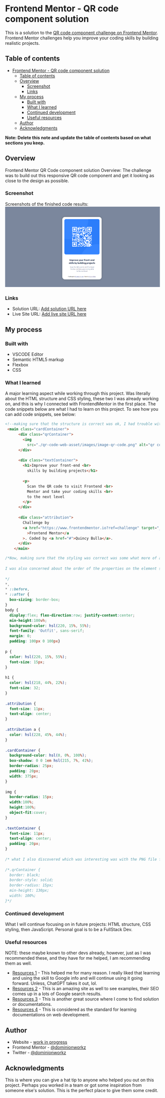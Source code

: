 # Frontend Mentor - QR code component solution

This is a solution to the [QR code component challenge on Frontend Mentor](https://www.frontendmentor.io/challenges/qr-code-component-iux_sIO_H). Frontend Mentor challenges help you improve your coding skills by building realistic projects. 

## Table of contents

- [Frontend Mentor - QR code component solution](#frontend-mentor---qr-code-component-solution)
  - [Table of contents](#table-of-contents)
  - [Overview](#overview)
    - [Screenshot](#screenshot)
    - [Links](#links)
  - [My process](#my-process)
    - [Built with](#built-with)
    - [What I learned](#what-i-learned)
    - [Continued development](#continued-development)
    - [Useful resources](#useful-resources)
  - [Author](#author)
  - [Acknowledgments](#acknowledgments)

**Note: Delete this note and update the table of contents based on what sections you keep.**

## Overview
Frontend Mentor QR Code component solution
Overview: The challenge was to build out this responsive QR code component and get it looking as close to the design as possible.
### Screenshot
Screenshots of the finished code results:
![QR Code results](image.png)

### Links

- Solution URL: [Add solution URL here](https://your-solution-url.com)
- Live Site URL: [Add live site URL here](https://061123-front-end-mentor.vercel.app/)

## My process

### Built with
- VSCODE Editor
- Semantic HTML5 markup
- Flexbox
- CSS

### What I learned

A major learning aspect while working through this project. Was literally about the HTML structure and CSS styling, these two I was already working on, and this is why I connected with FrontendMentor in the first place. The code snippets below are what I had to learn on this project.
To see how you can add code snippets, see below:

```html
<!--making sure that the structure is correct was ok, I had trouble with the naming conventions on the index.html at first before I got help. The other thing was link rel="", img src="" because I was using / instead of the ./ so my code was breaking.-->
 <main class="cardContainer">
      <div class="qrContainer">
        <img 
          src="./qr-code-web-asset/images/image-qr-code.png" alt="qr code image"/>
      </div>

      <div class="textContainer">
        <h1>Improve your front-end <br> 
          skills by building projects</h1>

        <p>
          Scan the QR code to visit Frontend <br> 
          Mentor and take your coding skills <br>
          to the next level
        </p>
      </div>

      <div class="attribution">
        Challenge by
        <a href="https://www.frontendmentor.io?ref=challenge" target="_blank"
          >Frontend Mentor</a
        >. Coded by <a href="#">Quincy Bulla</a>.
      </div>
    </main>
```
```css
/*Now, making sure that the styling was correct was some what more of a challenge, I had trouble with selecting the correct properties for each element. I am not sure if it is correct on the body tag especially with the min-height aspect. It seemed to have worked though. I really was working on practicing Googling to assist in finding solutions, before asking for help.

I was also concerned about the order of the properties on the element styling.

*/
*,
* ::before,
* ::after {
  box-sizing: border-box;
}
body {
  display:flex; flex-direction:row; justify-content:center;
  min-height:100vh;
  background-color: hsl(220, 15%, 55%);
  font-family: 'Outfit', sans-serif;
  margin: 0;
  padding: 100px 0 100px}

p {
  color: hsl(220, 15%, 55%);
  font-size: 15px;
}

h1 {
  color: hsl(218, 44%, 22%);
  font-size: 32;
}

.attribution {
  font-size: 11px;
  text-align: center;
}

.attribution a {
  color: hsl(228, 45%, 44%);
}

.cardContainer {
  background-color: hsl(0, 0%, 100%);
  box-shadow: 0 0 1em hsl(215, 7%, 41%);
  border-radius: 25px;
  padding: 20px;
  width: 375px;
}

img {
  border-radius: 15px;
  width:100%;
  height:100%;
  object-fit:cover;
}

.textContainer {
  font-size: 11px;
  text-align: center;
  padding: 20px;
}

/* what I also discovered which was interesting was with the PNG file for the QR Code itself, I thought I had to have it like this for styling the border-radius: .qrContainer {...} I use the browser dev tools through out all and when I used the img tag and applied the border-radius to it that worked. Old code ex: below.*/

/*.qrContainer {
  border: black;
  border-style: solid;
  border-radius: 15px;
  min-height: 130px;
  width: 100%;
}*/
```
### Continued development

What I will continue focusing on in future projects: HTML structure, CSS styling, then JavaScript. Personal goal is to be a FullStack Dev.

### Useful resources
NOTE: these maybe known to other devs already, however, just as I was recommended these, and they have for me helped, I am recommending them as well.

- [Resources 1](https://www.Google.com/) - This helped me for many reason. I really liked that learning and using the skill to Google info and will continue using it going forward. Unless, ChatGPT takes it out, lol.
- [Resources 2](https://www.geeksforgeeks.org/) - This is an amazing site as well to see examples, their SEO comes up in a lots of Google search results.
- [Resources 3](https://dev.to/) - This is another great source where I come to find solution or documentations.
- [Resources 4](https://developer.mozilla.org/en-US/) - This is considered as the standard for learning documentations on web development.

## Author

- Website - [work in progress](https://www.your-site.com)
- Frontend Mentor - [@dominionworkz](https://www.frontendmentor.io/profile/dominionworkz)
- Twitter - [@dominionworkz](https://twitter.com/dominionworkz)

## Acknowledgments

This is where you can give a hat tip to anyone who helped you out on this project. Perhaps you worked in a team or got some inspiration from someone else's solution. This is the perfect place to give them some credit.

